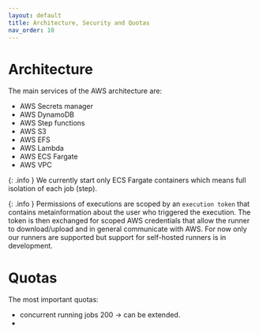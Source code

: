 ```yaml
---
layout: default
title: Architecture, Security and Quotas
nav_order: 10
---
```


# Architecture

The main services of the AWS architecture are:

- AWS Secrets manager
- AWS DynamoDB
- AWS Step functions
- AWS S3
- AWS EFS
- AWS Lambda
- AWS ECS Fargate
- AWS VPC

{: .info }
We currently start only ECS Fargate containers which means full isolation of each job (step).

{: .info }
Permissions of executions are scoped by an `execution token` that contains metainformation about the user who triggered the execution. The token is then exchanged for scoped AWS credentials that allow the runner to download/upload and in general communicate with AWS. For now only our runners are supported but support for self-hosted runners is in development.

# Quotas

The most important quotas:

- concurrent running jobs 200 -> can be extended.
-
